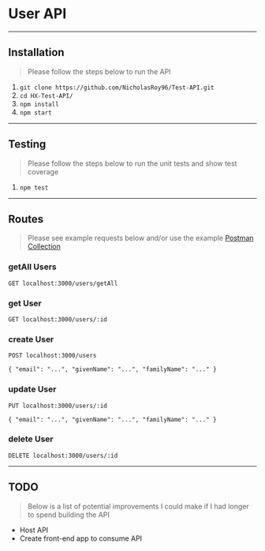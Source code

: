 # User API

----
## Installation


> Please follow the steps below to run the API

1. `git clone https://github.com/NicholasRoy96/Test-API.git`
2. `cd HX-Test-API/`
3. `npm install`
4. `npm start`

----
## Testing

> Please follow the steps below to run the unit tests and show test coverage

1. `npm test`

----
## Routes


> Please see example requests below and/or use the example [Postman Collection](https://www.getpostman.com/collections/64728eff9ac89ab7ded3)

### getAll Users

`GET localhost:3000/users/getAll`

### get User

`GET localhost:3000/users/:id`

### create User

`POST localhost:3000/users`

`{
"email": "...",
"givenName": "...",
"familyName": "..."
}`

### update User

`PUT localhost:3000/users/:id`

`{
"email": "...",
"givenName": "...",
"familyName": "..."
}`

### delete User

`DELETE localhost:3000/users/:id`

----
## TODO


> Below is a list of potential improvements I could make if I had longer to spend building the API

- Host API
- Create front-end app to consume API
